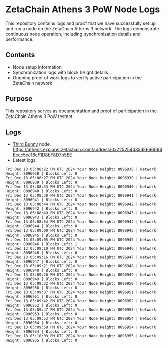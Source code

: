 # ZetaChain Athens 3 PoW Node Logs
This repository contains logs and proof that we have successfully set up and run a node on the ZetaChain Athens 3 network. The logs demonstrate continuous node operation, including synchronization details and performance.

## Contents
- Node setup information
- Synchronization logs with block height details
- Ongoing proof of work logs to verify active participation in the ZetaChain network

## Purpose
This repository serves as documentation and proof of participation in the ZetaChain Athens 3 PoW testnet.

## Logs

- [Third Bunny](https://thirdbunny.xyz/) node: https://athens.explorer.zetachain.com/address/0x225254d35dE666064Eccc5ce16eF1D8bF8D7b5EE
- Latest logs:
```
Fri Dec 13 05:08:22 PM UTC 2024 Your Node Height: 8096938 | Network Height: 8096938 | Blocks Left: 0
Fri Dec 13 05:08:27 PM UTC 2024 Your Node Height: 8096939 | Network Height: 8096939 | Blocks Left: 0
Fri Dec 13 05:08:33 PM UTC 2024 Your Node Height: 8096940 | Network Height: 8096940 | Blocks Left: 0
Fri Dec 13 05:08:38 PM UTC 2024 Your Node Height: 8096941 | Network Height: 8096941 | Blocks Left: 0
Fri Dec 13 05:08:44 PM UTC 2024 Your Node Height: 8096942 | Network Height: 8096942 | Blocks Left: 0
Fri Dec 13 05:08:49 PM UTC 2024 Your Node Height: 8096943 | Network Height: 8096943 | Blocks Left: 0
Fri Dec 13 05:08:54 PM UTC 2024 Your Node Height: 8096944 | Network Height: 8096944 | Blocks Left: 0
Fri Dec 13 05:09:00 PM UTC 2024 Your Node Height: 8096945 | Network Height: 8096945 | Blocks Left: 0
Fri Dec 13 05:09:05 PM UTC 2024 Your Node Height: 8096945 | Network Height: 8096946 | Blocks Left: 1
Fri Dec 13 05:09:10 PM UTC 2024 Your Node Height: 8096946 | Network Height: 8096946 | Blocks Left: 0
Fri Dec 13 05:09:16 PM UTC 2024 Your Node Height: 8096947 | Network Height: 8096947 | Blocks Left: 0
Fri Dec 13 05:09:21 PM UTC 2024 Your Node Height: 8096948 | Network Height: 8096948 | Blocks Left: 0
Fri Dec 13 05:09:26 PM UTC 2024 Your Node Height: 8096949 | Network Height: 8096949 | Blocks Left: 0
Fri Dec 13 05:09:32 PM UTC 2024 Your Node Height: 8096950 | Network Height: 8096950 | Blocks Left: 0
Fri Dec 13 05:09:37 PM UTC 2024 Your Node Height: 8096951 | Network Height: 8096951 | Blocks Left: 0
Fri Dec 13 05:09:42 PM UTC 2024 Your Node Height: 8096952 | Network Height: 8096952 | Blocks Left: 0
Fri Dec 13 05:09:47 PM UTC 2024 Your Node Height: 8096953 | Network Height: 8096953 | Blocks Left: 0
Fri Dec 13 05:09:53 PM UTC 2024 Your Node Height: 8096954 | Network Height: 8096954 | Blocks Left: 0
Fri Dec 13 05:09:58 PM UTC 2024 Your Node Height: 8096954 | Network Height: 8096954 | Blocks Left: 0
Fri Dec 13 05:10:03 PM UTC 2024 Your Node Height: 8096955 | Network Height: 8096955 | Blocks Left: 0
```
